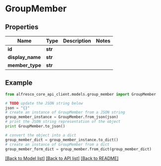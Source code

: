 # GroupMember


## Properties
Name | Type | Description | Notes
------------ | ------------- | ------------- | -------------
**id** | **str** |  | 
**display_name** | **str** |  | 
**member_type** | **str** |  | 

## Example

```python
from alfresco_core_api_client.models.group_member import GroupMember

# TODO update the JSON string below
json = "{}"
# create an instance of GroupMember from a JSON string
group_member_instance = GroupMember.from_json(json)
# print the JSON string representation of the object
print GroupMember.to_json()

# convert the object into a dict
group_member_dict = group_member_instance.to_dict()
# create an instance of GroupMember from a dict
group_member_form_dict = group_member.from_dict(group_member_dict)
```
[[Back to Model list]](../README.md#documentation-for-models) [[Back to API list]](../README.md#documentation-for-api-endpoints) [[Back to README]](../README.md)


